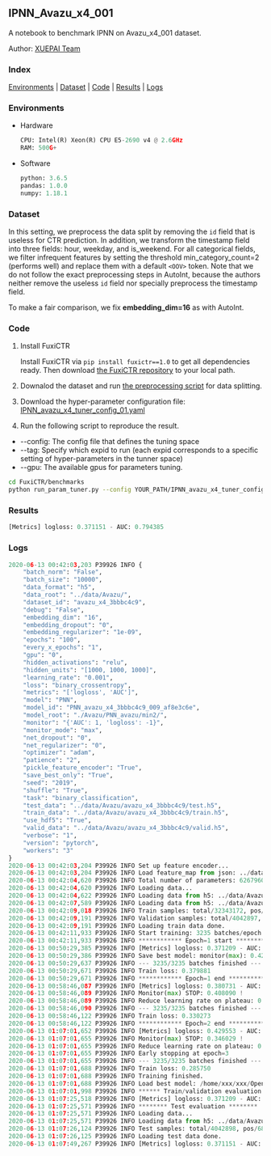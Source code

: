 ## IPNN_Avazu_x4_001 

A notebook to benchmark IPNN on Avazu_x4_001 dataset.

Author: [XUEPAI Team](https://github.com/xue-pai)


### Index
[Environments](#Environments) | [Dataset](#Dataset) | [Code](#Code) | [Results](#Results) | [Logs](#Logs)

### Environments
+ Hardware

  ```python
  CPU: Intel(R) Xeon(R) CPU E5-2690 v4 @ 2.6GHz
  RAM: 500G+
  ```
+ Software

  ```python
  python: 3.6.5
  pandas: 1.0.0
  numpy: 1.18.1
  ```

### Dataset
In this setting, we preprocess the data split by removing the ``id`` field that is useless for CTR prediction. In addition, we transform the timestamp field into three fields: hour, weekday, and is_weekend. For all categorical fields, we filter infrequent features by setting the threshold min_category_count=2 (performs well) and replace them with a default ``<OOV>`` token. Note that we do not follow the exact preprocessing steps in AutoInt, because the authors neither remove the useless ``id`` field nor specially preprocess the timestamp field.

To make a fair comparison, we fix **embedding_dim=16** as with AutoInt.


### Code
1. Install FuxiCTR
  
    Install FuxiCTR via `pip install fuxictr==1.0` to get all dependencies ready. Then download [the FuxiCTR repository](https://github.com/huawei-noah/benchmark/archive/53e314461c19dbc7f462b42bf0f0bfae020dc398.zip) to your local path.

2. Downalod the dataset and run [the preprocessing script](https://github.com/xue-pai/Open-CTR-Benchmark/blob/master/datasets/Avazu/Avazu_x4/split_avazu_x4.py) for data splitting. 

3. Download the hyper-parameter configuration file: [IPNN_avazu_x4_tuner_config_01.yaml](./IPNN_avazu_x4_tuner_config_01.yaml)

4. Run the following script to reproduce the result. 
  + --config: The config file that defines the tuning space
  + --tag: Specify which expid to run (each expid corresponds to a specific setting of hyper-parameters in the tunner space)
  + --gpu: The available gpus for parameters tuning.

  ```bash
  cd FuxiCTR/benchmarks
  python run_param_tuner.py --config YOUR_PATH/IPNN_avazu_x4_tuner_config_01.yaml --tag 009 --gpu 0
  ```


### Results
```python
[Metrics] logloss: 0.371151 - AUC: 0.794385
```


### Logs
```python
2020-06-13 00:42:03,203 P39926 INFO {
    "batch_norm": "False",
    "batch_size": "10000",
    "data_format": "h5",
    "data_root": "../data/Avazu/",
    "dataset_id": "avazu_x4_3bbbc4c9",
    "debug": "False",
    "embedding_dim": "16",
    "embedding_dropout": "0",
    "embedding_regularizer": "1e-09",
    "epochs": "100",
    "every_x_epochs": "1",
    "gpu": "0",
    "hidden_activations": "relu",
    "hidden_units": "[1000, 1000, 1000]",
    "learning_rate": "0.001",
    "loss": "binary_crossentropy",
    "metrics": "['logloss', 'AUC']",
    "model": "PNN",
    "model_id": "PNN_avazu_x4_3bbbc4c9_009_af8e3c6e",
    "model_root": "./Avazu/PNN_avazu/min2/",
    "monitor": "{'AUC': 1, 'logloss': -1}",
    "monitor_mode": "max",
    "net_dropout": "0",
    "net_regularizer": "0",
    "optimizer": "adam",
    "patience": "2",
    "pickle_feature_encoder": "True",
    "save_best_only": "True",
    "seed": "2019",
    "shuffle": "True",
    "task": "binary_classification",
    "test_data": "../data/Avazu/avazu_x4_3bbbc4c9/test.h5",
    "train_data": "../data/Avazu/avazu_x4_3bbbc4c9/train.h5",
    "use_hdf5": "True",
    "valid_data": "../data/Avazu/avazu_x4_3bbbc4c9/valid.h5",
    "verbose": "1",
    "version": "pytorch",
    "workers": "3"
}
2020-06-13 00:42:03,204 P39926 INFO Set up feature encoder...
2020-06-13 00:42:03,204 P39926 INFO Load feature_map from json: ../data/Avazu/avazu_x4_3bbbc4c9/feature_map.json
2020-06-13 00:42:04,620 P39926 INFO Total number of parameters: 62679601.
2020-06-13 00:42:04,620 P39926 INFO Loading data...
2020-06-13 00:42:04,622 P39926 INFO Loading data from h5: ../data/Avazu/avazu_x4_3bbbc4c9/train.h5
2020-06-13 00:42:07,589 P39926 INFO Loading data from h5: ../data/Avazu/avazu_x4_3bbbc4c9/valid.h5
2020-06-13 00:42:09,018 P39926 INFO Train samples: total/32343172, pos/5492052, neg/26851120, ratio/16.98%
2020-06-13 00:42:09,191 P39926 INFO Validation samples: total/4042897, pos/686507, neg/3356390, ratio/16.98%
2020-06-13 00:42:09,191 P39926 INFO Loading train data done.
2020-06-13 00:42:11,933 P39926 INFO Start training: 3235 batches/epoch
2020-06-13 00:42:11,933 P39926 INFO ************ Epoch=1 start ************
2020-06-13 00:50:29,385 P39926 INFO [Metrics] logloss: 0.371209 - AUC: 0.794282
2020-06-13 00:50:29,386 P39926 INFO Save best model: monitor(max): 0.423073
2020-06-13 00:50:29,637 P39926 INFO --- 3235/3235 batches finished ---
2020-06-13 00:50:29,671 P39926 INFO Train loss: 0.379881
2020-06-13 00:50:29,671 P39926 INFO ************ Epoch=1 end ************
2020-06-13 00:58:46,087 P39926 INFO [Metrics] logloss: 0.380731 - AUC: 0.788821
2020-06-13 00:58:46,089 P39926 INFO Monitor(max) STOP: 0.408090 !
2020-06-13 00:58:46,089 P39926 INFO Reduce learning rate on plateau: 0.000100
2020-06-13 00:58:46,090 P39926 INFO --- 3235/3235 batches finished ---
2020-06-13 00:58:46,122 P39926 INFO Train loss: 0.330273
2020-06-13 00:58:46,122 P39926 INFO ************ Epoch=2 end ************
2020-06-13 01:07:01,652 P39926 INFO [Metrics] logloss: 0.429553 - AUC: 0.775582
2020-06-13 01:07:01,655 P39926 INFO Monitor(max) STOP: 0.346029 !
2020-06-13 01:07:01,655 P39926 INFO Reduce learning rate on plateau: 0.000010
2020-06-13 01:07:01,655 P39926 INFO Early stopping at epoch=3
2020-06-13 01:07:01,655 P39926 INFO --- 3235/3235 batches finished ---
2020-06-13 01:07:01,688 P39926 INFO Train loss: 0.285750
2020-06-13 01:07:01,688 P39926 INFO Training finished.
2020-06-13 01:07:01,688 P39926 INFO Load best model: /home/xxx/xxx/OpenCTR1030/benchmarks/Avazu/PNN_avazu/min2/avazu_x4_3bbbc4c9/PNN_avazu_x4_3bbbc4c9_009_af8e3c6e_model.ckpt
2020-06-13 01:07:01,998 P39926 INFO ****** Train/validation evaluation ******
2020-06-13 01:07:25,518 P39926 INFO [Metrics] logloss: 0.371209 - AUC: 0.794282
2020-06-13 01:07:25,571 P39926 INFO ******** Test evaluation ********
2020-06-13 01:07:25,571 P39926 INFO Loading data...
2020-06-13 01:07:25,571 P39926 INFO Loading data from h5: ../data/Avazu/avazu_x4_3bbbc4c9/test.h5
2020-06-13 01:07:26,124 P39926 INFO Test samples: total/4042898, pos/686507, neg/3356391, ratio/16.98%
2020-06-13 01:07:26,125 P39926 INFO Loading test data done.
2020-06-13 01:07:49,267 P39926 INFO [Metrics] logloss: 0.371151 - AUC: 0.794385
```
